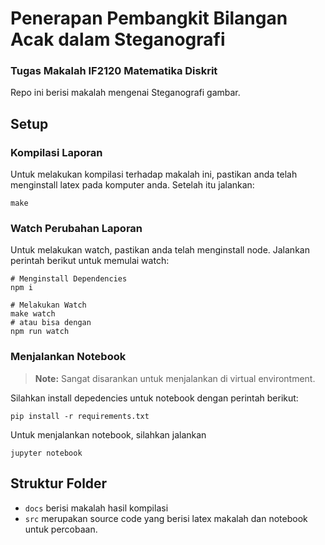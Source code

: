 # Penerapan Pembangkit Bilangan Acak dalam Steganografi

### Tugas Makalah IF2120 Matematika Diskrit

Repo ini berisi makalah mengenai Steganografi gambar.

## Setup

### Kompilasi Laporan

Untuk melakukan kompilasi terhadap makalah ini, pastikan anda telah menginstall latex pada komputer anda. Setelah itu jalankan:

```shell
make
```

### Watch Perubahan Laporan

Untuk melakukan watch, pastikan anda telah menginstall node. Jalankan perintah berikut untuk memulai watch:

```shell
# Menginstall Dependencies
npm i

# Melakukan Watch
make watch
# atau bisa dengan
npm run watch
```

### Menjalankan Notebook

> **Note:** Sangat disarankan untuk menjalankan di virtual environtment.

Silahkan install depedencies untuk notebook dengan perintah berikut:

```shell
pip install -r requirements.txt
```

Untuk menjalankan notebook, silahkan jalankan

```shell
jupyter notebook
```

## Struktur Folder

- `docs` berisi makalah hasil kompilasi
- `src` merupakan source code yang berisi latex makalah dan notebook untuk percobaan.
